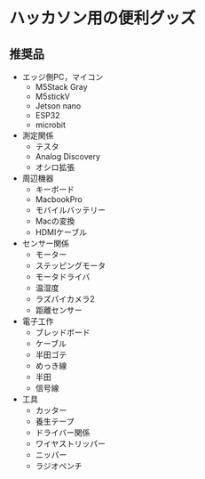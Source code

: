 # ハッカソン用の便利グッズ

## 推奨品
- エッジ側PC，マイコン
  - M5Stack Gray
  - M5stickV
  - Jetson nano
  - ESP32
  - microbit
- 測定関係
  - テスタ
  - Analog Discovery
  - オシロ拡張
- 周辺機器
  - キーボード
  - MacbookPro
  - モバイルバッテリー
  - Macの変換
  - HDMIケーブル
- センサー関係
  - モーター
  - ステッピングモータ
  - モータドライバ
  - 温湿度
  - ラズパイカメラ2
  - 距離センサー
- 電子工作
  - ブレッドボード
  - ケーブル
  - 半田ゴテ
  - めっき線
  - 半田
  - 信号線
- 工具
  - カッター
  - 養生テープ
  - ドライバー関係
  - ワイヤストリッパー
  - ニッパー
  - ラジオペンチ
